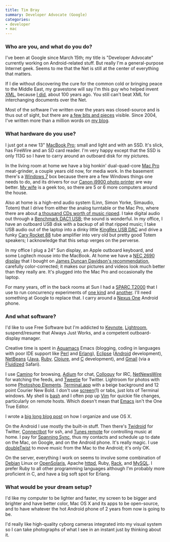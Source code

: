 ```yaml
---
title: Tim Bray
summary: Developer Advocate (Google)
categories:
- developer
- mac
---
```


### Who are you, and what do you do?

I've been at Google since March 15th; my title is "Developer Advocate" currently working on Android-related stuff. But really I'm a general-purpose Internet geek. Seems to me that the Net is still at the center of everything that matters.

If I die without discovering the cure for the common cold or bringing peace to the Middle East, my gravestone will say I'm this guy who helped invent [XML](http://www.w3.org/TR/REC-xml/ "The XML spec."), because [I did](http://www.tbray.org/ongoing/When/200x/2008/02/10/XML-People "Tim's post on XML."), about 100 years ago. You still can't beat XML for interchanging documents over the Net.

Most of the software I've written over the years was closed-source and is thus out of sight, but there are [a few bits and pieces](http://www.tbray.org/ongoing/misc/Software "Software written by Tim.") visible. Since 2004, I've written more than a million words on [my blog](http://www.tbray.org/ongoing/ "Tim's weblog.").

### What hardware do you use?

I just got a new 13" [MacBook Pro][macbook-pro]; small and light and with an SSD. It's slick, has FireWire and an SD card reader. I'm very happy except that the SSD is only 113G so I have to carry around an outboard disk for my pictures.

In the living room at home we have a big honkin' dual-quad-core [Mac Pro][mac-pro] meat-grinder, a couple years old now, for media work. In the basement there's a [Windows 7][windows-7] box because there are a few Windows things one needs to do, and its drivers for our [Canon i9900 photo printer][i9900] are way better. [My wife](http://laurenwood.org/ "Lauren's website.") is a geek too, so there are 5 or 6 more computers around the house.

Also at home is a high-end audio system (Linn, Simon Yorke, Simaudio, Totem) that I drive from either the analog turntable or the Mac Pro, where there are about [a thousand CDs worth of music ripped](http://www.tbray.org/ongoing/When/200x/2009/06/12/Music-Migration-Done "Tim's post on ripping his CDs."). I take digital audio out through a [Benchmark DAC1 USB][dac1-usb]; the sound is wonderful. In my office, I have an outboard USB disk with a backup of all that ripped music; I take USB audio out of the laptop into a dinky little [KingRex USB DAC][ud-01] and drive a funky [Cary Rocket 88][rocket-88] tube amplifier into very old but pretty good Totem speakers; I acknowledge that this setup verges on the perverse.

In my office I plug a 24" Sun display, an Apple outboard keyboard, and some Logitech mouse into the MacBook. At home we have a [NEC 2690 display][multisync-2690] that I bought on [James Duncan Davidson's recommendation](http://blog.duncandavidson.com/2008/03/nec-2690wuxi-first-impressions.html "James' article on the monitor."), carefully color-corrected; it makes our pictures and videos look much better than they really are. It's plugged into the Mac Pro and occasionally the laptop.

For many years, off in the back rooms at Sun I had a [SPARC T2000][sun-fire-t2000] that I use to run concurrency experiments of [one kind](http://www.tbray.org/ongoing/When/200x/2008/05/01/Wide-Finder-2 "Tim's post on Wide Finder 2.") and [another](http://www.tbray.org/ongoing/When/200x/2009/09/27/Concur-dot-next "Tim's posts on Concurrent Programming."). I'll need something at Google to replace that. I carry around a [Nexus One][nexus-one] Android phone.

### And what software?

I'd like to use Free Software but I'm addicted to [Keynote][], [Lightroom][], suspend/resume that Always Just Works, and a competent outboard-display manager.

Creative time is spent in [Aquamacs][] Emacs (blogging, coding in languages with poor IDE support like [Perl][] and [Erlang][]), [Eclipse][] ([Android][] development), [NetBeans][] ([Java][], [Ruby][], [Clojure][], and [C][] development), and [Gmail][] (via a [Fluidized][fluid] Safari).

I use [Camino][] for browsing, [Adium][] for chat, [Colloquy][] for IRC, [NetNewsWire][] for watching the feeds, and [Tweetie][] for Twitter. Lightroom for photos with some [Photoshop Elements][photoshop-elements]. [Terminal.app][terminal] with a beige background and 12 point Courier New Bold. I don't use [screen][](1) or tabs, just lots of Terminal windows. My shell is [bash][] and I often pop up [Vim][] for quickie file changes, particularly on remote hosts. Which doesn't mean that [Emacs][] isn't the One True Editor.

I wrote a [big long blog post](http://www.tbray.org/ongoing/When/200x/2009/08/27/How-To-Use-The-Dock "How Tim uses the Dock.") on how I organize and use OS X.

On the Android I use mostly the built-in stuff. Then there's [Twidroid][twidroid-android] for Twitter, [Connectbot][connectbot-android] for ssh, and [Tunes remote][tunesremote-android] for controlling music at home. I pay for [Spanning Sync][spanning-sync], thus my contacts and schedule up to date on the Mac, on Google, and on the Android phone. It's really magic. I use [doubleTwist][] to move music from the Mac to the Android; it's only OK.

On the server, everything I work on seems to involve some combination of [Debian][] Linux or [OpenSolaris][], Apache [httpd][], Ruby, [Rack][], and [MySQL][]. I prefer Ruby to all other programming languages although I'm probably more proficient in C, and have a big soft spot for Erlang.

### What would be your dream setup?

I'd like my computer to be lighter and faster, my screen to be bigger and brighter and have better color, Mac OS X and its apps to be open-source, and to have whatever the hot Android phone of 2 years from now is going to be.

I'd really like high-quality cyborg cameras integrated into my visual system so I can take photographs of what I see in an instant just by thinking about it.

[dac1-usb]: https://benchmarkmedia.com/products/benchmark-dac1-usb-digital-to-analog-converter "A USB digital-to-analog converter."
[i9900]: https://www.amazon.com/Canon-8580A001-I-9900-Photo-Printer/dp/B0001DBHNA "A large format printer."
[mac-pro]: https://www.apple.com/mac-pro/ "The Intel-based Mac tower computer."
[macbook-pro]: https://www.apple.com/macbook-pro/ "A laptop."
[multisync-2690]: https://www.amazon.com/NEC-LCD2690WUXi2-BK-Widescreen-Monitor-1920X1200/dp/B001IWOBKE "A 26 inch LCD screen."
[nexus-one]: https://en.wikipedia.org/wiki/Nexus_One "An Android-based smartphone."
[rocket-88]: http://www.positive-feedback.com/Issue6/rocket88.htm "An old-school amplifier."
[sun-fire-t2000]: https://en.wikipedia.org/wiki/Sun_Fire_T2000 "An enterprise server."
[ud-01]: http://www.kingrex.co.uk/dac.html "A USB digital-to-analog converter."
[adium]: https://en.wikipedia.org/wiki/Adium "A multi-protocol chat application for the Mac."
[android]: https://developers.google.com/android/?csw=1 "A mobile phone platform."
[aquamacs]: http://aquamacs.org/ "A Mac OS X native version of Emacs."
[bash]: http://www.gnu.org/software/bash/ "A terminal shell."
[c]: https://en.wikipedia.org/wiki/C_(programming_language) "A compiled programming language."
[camino]: http://caminobrowser.org/ "An alternative Mac browser based on Gecko."
[clojure]: https://en.wikipedia.org/wiki/Clojure "A dynamic programming language using the Java Virtual Machine."
[colloquy]: http://colloquy.info/ "An IRC client for the Mac."
[connectbot-android]: https://connectbot.org/ "A secure shell for Android devices."
[debian]: https://www.debian.org/ "A Linux distribution."
[doubletwist]: https://www.doubletwist.com/ "Jukebox and video software with support for multiple devices."
[eclipse]: https://www.eclipse.org/ "A flexible, open-source IDE."
[emacs]: http://www.gnu.org/software/emacs/ "A free open-source text editor."
[erlang]: http://www.erlang.org/ "A programming language invented by Ericsson."
[fluid]: https://fluidapp.com/ "A WebKit-based application for creating Site Specific Browsers."
[gmail]: https://mail.google.com/mail/ "Web-based email."
[httpd]: http://httpd.apache.org/ "Web server software."
[java]: https://www.java.com/en/ "A cross-platform compiled programming language."
[keynote]: https://www.apple.com/keynote/ "Presentation software for the Mac."
[lightroom]: https://www.adobe.com/products/photoshop-lightroom.html "Photo management and editing software."
[mysql]: https://www.mysql.com/ "A relational database server."
[netbeans]: https://en.wikipedia.org/wiki/NetBeans "A Java programming IDE."
[netnewswire]: https://en.wikipedia.org/wiki/NetNewsWire "A popular feed reader for the Mac."
[opensolaris]: https://www.oracle.com/technetwork/server-storage/solaris11/overview/index.html "A free operating system based on Solaris."
[perl]: https://www.perl.org/ "An interpreted scripting language."
[photoshop-elements]: https://www.adobe.com/products/photoshop-elements.html "A lightweight image editor."
[rack]: http://rack.rubyforge.org/ "A Ruby framework interface."
[ruby]: https://www.ruby-lang.org/en/ "An interpreted scripting language."
[screen]: http://www.gnu.org/software/screen/ "Think of it as tabs for your *nix terminal."
[spanning-sync]: http://spanningsync.com/ "Software for Mac OS X to sync calendars and contacts with Google's."
[terminal]: https://en.wikipedia.org/wiki/Terminal_(OS_X) "A console application included with Mac OS X."
[tunesremote-android]: http://dacp.jsharkey.org/ "An iTunes remote control for Android."
[tweetie]: https://en.wikipedia.org/wiki/Tweetie "A Twitter client for the Mac."
[twidroid-android]: https://www.bluestacks.com/blog/app-reviews/archive/twidroid.html "A Twitter client for Android devices."
[vim]: https://www.vim.org/ "A command-line text editor."
[windows-7]: https://en.wikipedia.org/wiki/Windows_7 "An operating system."
